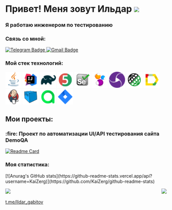 <h1 align="left">Привет! Меня зовут Ильдар
<img src="https://github.com/blackcater/blackcater/raw/main/images/Hi.gif" height="32"/></h1>
<h3 align="left">Я работаю инженером по тестированию</h3>
<h3 align="left">Связь со мной:</h3>
<a href="https://t.me/ildar_gabitov">
    <img src="https://img.shields.io/badge/Telegram-blue?style=for-the-badge&logo=telegram&logoColor=white" alt="Telegram Badge"/>
  </a>
<a href="mailto:gabitov.tatarin@gmail.com">
    <img src="https://img.shields.io/badge/Gmail-red?style=for-the-badge&logo=gmail&logoColor=white" alt="Gmail Badge"/>
</a>

<h3 align="left">Мой стек технологий:</h3>
<p align="left">
	<a href="https://www.java.com/"><img title="Java" src="icons/Java.png" width="50px"/></a>
   <a href="https://www.jetbrains.com/idea/"><img title="Idea" src="icons/Intelij_IDEA.png" width="50px"/></a>
	<a href="https://gradle.org/"><img title="Gradle" src="icons/Gradle.png" width="50px"/></a>
	<a href="https://junit.org/junit5/"><img title="JUnit5" src="icons/JUnit5.png" width="50px"/></a>
   <a href="https://www.selenium.dev/"><img title="Selenium" src="icons/Selenium.png" width="50px"/></a>
	<a href="https://selenide.org/"><img title="Selenide" src="icons/Selenide.png" width="50px"/></a>
	<a href="https://appium.io/docs/en/2.1/"><img title="Appium" src="icons/appium.png" width="50px"/></a>
	<a href="https://rest-assured.io/"><img title="Rest-Assured" src="icons/Rest-Assured.png" width="50px"/></a>
	<a href="https://github.com/allure-framework"><img title="Allure_Report" src="icons/Allure_Report.png" width="50px"/></a>
	<a href="https://www.jenkins.io/"><img title="Jenkins" src="icons/Jenkins.png" width="50px"/></a>
	<a href="https://aerokube.com/selenoid/"><img title="Selenoid" src="icons/Selenoid.png" width="50px"/></a>
	<a href="https://qameta.io/"><img title="Allure Test Ops" src="icons/AllureTestOps.png" width="50px"/></a>
   <a href="https://www.atlassian.com/ru/software/jira"><img title="Jira" src="icons/Jira.png" width="50px"/></a>
</p>
<h2 align="left">Мои проекты:</h2>
<h3 align="left">:fire: Проект по автоматизации UI/API тестирования сайта DemoQA</h3>

[![Readme Card](https://github-readme-stats.vercel.app/api/pin/?username=kaizerg&repo=final-project-demoqa)](https://github.com/KaiZerg/final-project-demoqa)

  <h3 align="left">Моя статистика:</h3>
  [![Anurag's GitHub stats](https://github-readme-stats.vercel.app/api?username=KaiZerg)](https://github.com/KaiZerg/github-readme-stats)
  
  <a href="#"><img src="https://github-profile-summary-cards.vercel.app/api/cards/repos-per-language?username=KaiZerg&theme=nord_bright"/></a>
  <img align="right" src="https://komarev.com/ghpvc/?username=KaiZerg&color=003140">
  
 <!---
  [![codewars](https://www.codewars.com/users/KaiZerg/badges/large)](https://www.codewars.com/users/KaiZerg)
  [![KnlnKS's LeetCode stats](https://leetcode-stats-six.vercel.app/api?username=ildar_gabitov&theme=dark)](https://github.com/KaiZerg/leetcode-stats)


<h2>Примеры работ:</h2>

### Тестирование UI
:link: Тестовый проект: <a target="_blank" href="https://github.com/ElenaSkorobodilova/rosatom-career-tests">rosatom-career-tests</a></br></br>
![This is an image](/icons/Java.png)![This is an image](/icons/Gradle.png)![This is an image](/icons/Intelij_IDEA.png)![This is an image](/icons/Selenide.png)![This is an image](/icons/Selenoid.png)![This is an image](/icons/JUnit5.png)![This is an image](/icons/Jenkins.png)![This is an image](/icons/Allure_Report.png)![This is an image](/icons/AllureTestOps.png)![This is an image](/icons/Telegram.png)![This is an image](/icons/Jira.png)</br></br>
<p align="center">
    <img title="Jenkins" src="https://github.com/NikitaDanshin415/NikitaDanshin415/blob/main/diploma_2/33680cf1661777f81c577c96b7182861.gif" />
</p>
:heavy_check_mark: Реализованы автотесты UI на проверку элементов главной страницы Единого карьерного портала Госкорпорации "Росатом", а также поиск заданной вакансии.</br></br>
:triangular_flag_on_post: Что особенного:

- [x] Page Object
- [x] Параметризованная сборка
- [x] owner.config
- [x] Интеграция с Jira
- [x] Тестпланы авто- и ручного тестирования
- [x] Задачи на дефекты

---

### Тестирование REST API
:link: Тестовый проект: <a target="_blank" href="https://github.com/ElenaSkorobodilova/open-library-api-tests">open-library-api-tests</a></br></br>
![This is an image](/icons/Java.png)![This is an image](/icons/Gradle.png)![This is an image](/icons/Rest-Assured.png)![This is an image](/icons/Intelij_IDEA.png)![This is an image](/icons/JUnit5.png)![This is an image](/icons/Jenkins.png)![This is an image](/icons/Allure_Report.png)![This is an image](/icons/AllureTestOps.png)![This is an image](/icons/Telegram.png)</br></br>
<p align="center">
    <img title="Jenkins" src="https://github.com/NikitaDanshin415/NikitaDanshin415/blob/main/diploma_2/33680cf1661777f81c577c96b7182861.gif" />
</p>
:heavy_check_mark: Реализованы автотесты Rest Api на проверку различных возможностей поиска на сайте https://openlibrary.org/.</br></br>
:triangular_flag_on_post: Что особенного:

- [x] Описание модели получаемых данных с помощью библиотеки Lombok
- [x] Лямбда-подход для описания Allure Step
- [x] Шаблоны форматирования логов запросов

---

### Тестирование мобильного приложения
:link: Тестовый проект: <a target="_blank" href="https://github.com/ElenaSkorobodilova/financisto-mobile-tests">financisto-mobile-tests</a></br></br>
![This is an image](/icons/Java.png)![This is an image](/icons/Gradle.png)![This is an image](/icons/Intelij_IDEA.png)![This is an image](/icons/Selenide.png)![This is an image](/icons/Selenoid.png)![This is an image](/icons/JUnit5.png)![This is an image](/icons/Allure_Report.png)![This is an image](/icons/AllureTestOps.png)![This is an image](/icons/appium.png) ![This is an image](/icons/androidstudio.png)</br></br>
<p align="center">
    <img title="Jenkins" src="https://github.com/NikitaDanshin415/NikitaDanshin415/blob/main/diploma_2/33680cf1661777f81c577c96b7182861.gif" />
</p>
:heavy_check_mark: Реализованы автотесты мобильного приложения financisto на эмуляторе мобильного устройства.</br></br>
:triangular_flag_on_post: Что особенного:

- [x] Первоначальная формулировка шагов тесткейсов в Allure Testops и импорт их в IntelliJ Idea
- [x] Степовой подход для описания Allure Step
- [x] Различные файлы конфигураций для запуска тестов

</br></br>
-->
<a target="_blank" href="https://t.me/Ildar_gabitov">t.me/Ildar_gabitov</a>

